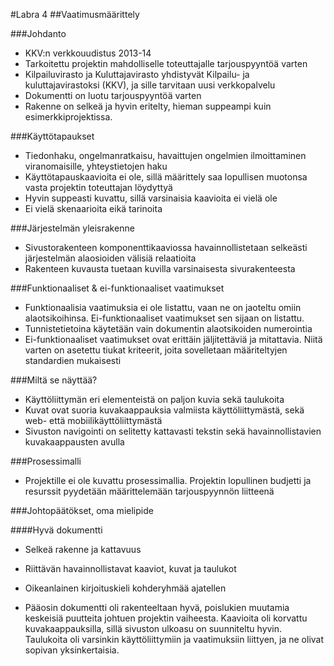#Labra 4
##Vaatimusmäärittely



###Johdanto

- KKV:n verkkouudistus 2013-14
- Tarkoitettu projektin mahdolliselle toteuttajalle tarjouspyyntöä varten
- Kilpailuvirasto ja Kuluttajavirasto yhdistyvät Kilpailu- ja kuluttajavirastoksi (KKV), ja sille tarvitaan
uusi verkkopalvelu
- Dokumentti on luotu tarjouspyyntöä varten
- Rakenne on selkeä ja hyvin eritelty, hieman suppeampi kuin esimerkkiprojektissa. 

###Käyttötapaukset

- Tiedonhaku, ongelmanratkaisu, havaittujen ongelmien ilmoittaminen viranomaisille, yhteystietojen haku
- Käyttötapauskaavioita ei ole, sillä määrittely saa lopullisen muotonsa vasta projektin toteuttajan löydyttyä   
- Hyvin suppeasti kuvattu, sillä varsinaisia kaavioita ei vielä ole
- Ei vielä skenaarioita eikä tarinoita

###Järjestelmän yleisrakenne

- Sivustorakenteen komponenttikaaviossa havainnollistetaan selkeästi järjestelmän alaosioiden välisiä relaatioita
- Rakenteen kuvausta tuetaan kuvilla varsinaisesta sivurakenteesta

###Funktionaaliset & ei-funktionaaliset vaatimukset

- Funktionaalisia vaatimuksia ei ole listattu, vaan ne on jaoteltu omiin alaotsikoihinsa. Ei-funktionaaliset
vaatimukset sen sijaan on listattu.
- Tunnistetietoina käytetään vain dokumentin alaotsikoiden numerointia
- Ei-funktionaaliset vaatimukset ovat erittäin jäljitettäviä ja mitattavia. Niitä varten on asetettu tiukat kriteerit,
joita sovelletaan määriteltyjen standardien mukaisesti

###Miltä se näyttää?

- Käyttöliittymän eri elementeistä on paljon kuvia sekä taulukoita
- Kuvat ovat suoria kuvakaappauksia valmiista käyttöliittymästä, sekä web- että mobiilikäyttöliittymästä
- Sivuston navigointi on selitetty kattavasti tekstin sekä havainnollistavien kuvakaappausten avulla

###Prosessimalli

- Projektille ei ole kuvattu prosessimallia. Projektin lopullinen budjetti ja resurssit pyydetään määrittelemään
tarjouspyynnön liitteenä

###Johtopäätökset, oma mielipide

####Hyvä dokumentti
- Selkeä rakenne ja kattavuus
- Riittävän havainnollistavat kaaviot, kuvat ja taulukot
- Oikeanlainen kirjoituskieli kohderyhmää ajatellen

- Pääosin dokumentti oli rakenteeltaan hyvä, poislukien muutamia keskeisiä puutteita johtuen projektin vaiheesta.
Kaavioita oli korvattu kuvakaappauksilla, sillä sivuston ulkoasu on suunniteltu hyvin. Taulukoita oli varsinkin
käyttöliittymiin ja vaatimuksiin liittyen, ja ne olivat sopivan yksinkertaisia.

